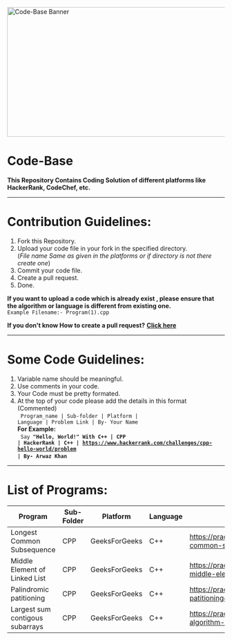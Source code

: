 <img src='https://github.com/Open-Source-GecB/Code-Base/blob/main/Code-Base-Banner.jpg' alt='Code-Base Banner' width='900px' height='300px' align='center'>

# Code-Base

**This Repository Contains Coding Solution of different platforms like HackerRank, CodeChef, etc.**

---

# Contribution Guidelines:
1. Fork this Repository.
2. Upload your code file in your fork in the specified directory. <br>
(*File name Same as given in the platforms  or if directory is not there create one*)
3. Commit your code file.
4. Create a pull request.
5. Done.

**If you want to upload a code which is already exist , please ensure that the algorithm or language is different from existing one.**<br>
<code>Example Filename:- Program(1).cpp</code>

**If you don't know How to create a pull request?** **[Click here](https://github.com/Open-Source-GecB/How_to_create_a_pull_request)**

---

# Some Code Guidelines:
1. Variable name should be meaningful.
2. Use comments in your code.
3. Your Code must be pretty formated.
4. At the top of your code please add the details </strong>in this format (Commented) <br>
   <code> Program_name | Sub-folder | Platform | Language | Problem Link | By- Your Name </code> <br>
  **For Example:** <br>
  <code> Say <strong>"Hello, World!" With C++ | CPP | HackerRank | C++ | https://www.hackerrank.com/challenges/cpp-hello-world/problem | By- Arwaz Khan </code> <br>
  
---

# List of Programs:

| Program     | Sub-Folder  | Platform    | Language    | Problem Link  |
| ----------- | ----------- | ----------- | ----------- | -----------   |
| Longest Common Subsequence | CPP| GeeksForGeeks | C++ | https://practice.geeksforgeeks.org/problems/longest-common-subsequence-1587115620/1 |
| Middle Element of Linked List| CPP | GeeksForGeeks | C++ | https://practice.geeksforgeeks.org/problems/finding-middle-element-in-a-linked-list/1/ |
| Palindromic patitioning | CPP | GeeksForGeeks | C++ | https://practice.geeksforgeeks.org/problems/palindromic-patitioning4845/1 |
| Largest sum contigous subarrays            |  CPP           |     GeeksForGeeks        |      C++       |    https://practice.geeksforgeeks.org/problems/kadanes-algorithm-1587115620/1           |
